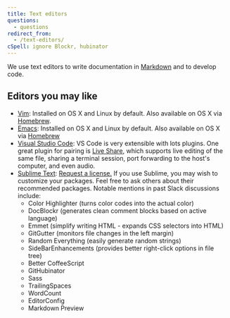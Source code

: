 ```yaml
---
title: Text editors
questions:
  - questions
redirect_from:
  - /text-editors/
cSpell: ignore Blockr, hubinator
---
```


We use text editors to write documentation in
[Markdown](https://github.com/adam-p/markdown-here/wiki/Markdown-Cheatsheet) and
to develop code.

## Editors you may like

- [Vim](https://www.vim.org/download.php): Installed on OS X and Linux by
  default. Also available on OS X via [Homebrew](https://brew.sh/).
- [Emacs](https://www.gnu.org/software/emacs/): Installed on OS X and Linux by
  default. Also available on OS X via [Homebrew](https://brew.sh/)
- [Visual Studio Code](https://code.visualstudio.com/): VS Code is very
  extensible with lots plugins. One great plugin for pairing is
  [Live Share](https://marketplace.visualstudio.com/items?itemName=MS-vsliveshare.vsliveshare),
  which supports live editing of the same file, sharing a terminal session, port
  forwarding to the host's computer, and even audio.
- [Sublime Text](https://www.sublimetext.com/):
  [Request a license.](https://gsa.servicenowservices.com/sp/?id=sc_cat_item&sys_id=1bfdfdca78d3a400ce3ddff91a64940b)
  If you use Sublime, you may wish to customize your packages. Feel free to ask
  others about their recommended packages. Notable mentions in past Slack
  discussions include:
  - Color Highlighter (turns color codes into the actual color)
  - DocBlockr (generates clean comment blocks based on active language)
  - Emmet (simplify writing HTML - expands CSS selectors into HTML)
  - GitGutter (monitors file changes in the left margin)
  - Random Everything (easily generate random strings)
  - SideBarEnhancements (provides better right-click options in file tree)
  - Better CoffeeScript
  - GitHubinator
  - Sass
  - TrailingSpaces
  - WordCount
  - EditorConfig
  - Markdown Preview
